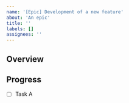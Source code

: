 ```yaml
---
name: '[Epic] Development of a new feature'
about: 'An epic'
title: ''
labels: []
assignees: ''
---
```


## Overview

## Progress

- [ ] Task A
